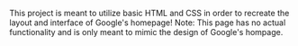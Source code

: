 This project is meant to utilize basic HTML and CSS in order to recreate the layout and interface of Google's homepage!
Note: This page has no actual functionality and is only meant to mimic the design of Google's hompage.